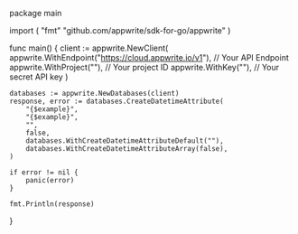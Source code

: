 package main

import (
    "fmt"
	"github.com/appwrite/sdk-for-go/appwrite"
)

func main() {
	client := appwrite.NewClient(
        appwrite.WithEndpoint("https://cloud.appwrite.io/v1"), // Your API Endpoint
        appwrite.WithProject(""), // Your project ID
        appwrite.WithKey(""), // Your secret API key
    )

    databases := appwrite.NewDatabases(client)
    response, error := databases.CreateDatetimeAttribute(
        "{$example}",
        "{$example}",
        "",
        false,
        databases.WithCreateDatetimeAttributeDefault(""),
        databases.WithCreateDatetimeAttributeArray(false),
    )

    if error != nil {
        panic(error)
    }

    fmt.Println(response)
}
